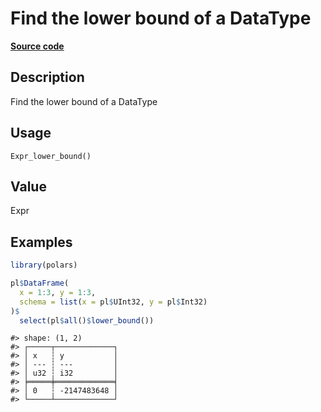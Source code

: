 

# Find the lower bound of a DataType

[**Source code**](https://github.com/pola-rs/r-polars/tree/main/R/after-wrappers.R#L20)

## Description

Find the lower bound of a DataType

## Usage

<pre><code class='language-R'>Expr_lower_bound()
</code></pre>

## Value

Expr

## Examples

``` r
library(polars)

pl$DataFrame(
  x = 1:3, y = 1:3,
  schema = list(x = pl$UInt32, y = pl$Int32)
)$
  select(pl$all()$lower_bound())
```

    #> shape: (1, 2)
    #> ┌─────┬─────────────┐
    #> │ x   ┆ y           │
    #> │ --- ┆ ---         │
    #> │ u32 ┆ i32         │
    #> ╞═════╪═════════════╡
    #> │ 0   ┆ -2147483648 │
    #> └─────┴─────────────┘
